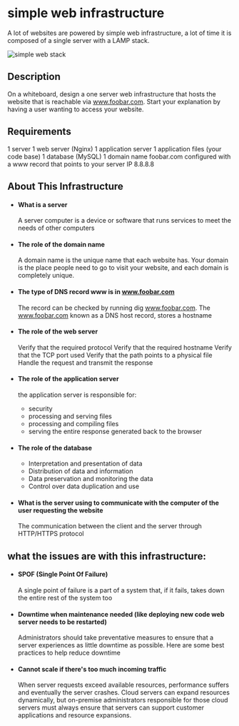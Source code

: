 # simple web infrastructure
  A lot of websites are powered by simple web infrastructure, a lot of time it is composed of a single server with a LAMP stack.

![simple web stack](https://res.cloudinary.com/elassari/image/upload/v1698525294/alx/ma4sqjl0ofaigtabvaov.png)

## Description
  On a whiteboard, design a one server web infrastructure that hosts the website that is reachable via www.foobar.com. Start your explanation by having a user wanting to access your website.

## Requirements
  1 server
  1 web server (Nginx)
  1 application server
  1 application files (your code base)
  1 database (MySQL)
  1 domain name foobar.com configured with a www record that points to your server IP 8.8.8.8

## About This Infrastructure
  * #### What is a server
      A server computer is a device or software that runs services to meet the needs of other computers

  * #### The role of the domain name
      A domain name is the unique name that each website has. Your domain is the place people need to go to visit your website, and each domain is completely unique.

  * #### The type of DNS record www is in www.foobar.com
      The record can be checked by running dig www.foobar.com. The www.foobar.com known as a DNS host record, stores a hostname

  * #### The role of the web server
      Verify that the required protocol
      Verify that the required hostname
      Verify that the TCP port used
      Verify that the path points to a physical file
      Handle the request and transmit the response

  * #### The role of the application server
      the application server is responsible for:
      * security
      * processing and serving files
      * processing and compiling files
      * serving the entire response generated back to the browser

  * #### The role of the database
      * Interpretation and presentation of data
      * Distribution of data and information
      * Data preservation and monitoring the data
      * Control over data duplication and use

  * #### What is the server using to communicate with the computer of the user requesting the website
      The communication between the client and the server through HTTP/HTTPS protocol

## what the issues are with this infrastructure:
  * #### SPOF (Single Point Of Failure) 
      A single point of failure is a part of a system that, if it fails, takes down the entire rest of the system too
  
  * #### Downtime when maintenance needed (like deploying new code web server needs to be restarted)
    Administrators should take preventative measures to ensure that a server experiences as little downtime as possible. Here are some best practices to help reduce downtime

  * #### Cannot scale if there's too much incoming traffic
    When server requests exceed available resources, performance suffers and eventually the server crashes. Cloud servers can expand resources dynamically, but on-premise administrators responsible for those cloud servers must always ensure that servers can support customer applications and resource expansions.

